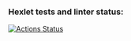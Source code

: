 ### Hexlet tests and linter status:
[![Actions Status](https://github.com/Maxim-Komogortsev/python-project-50/workflows/hexlet-check/badge.svg)](https://github.com/Maxim-Komogortsev/python-project-50/actions)